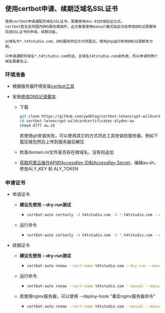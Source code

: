 ## 使用certbot申请、续期泛域名SSL证书

```blade
使用certbot申请通配符域名SSL证书，需要使用dns-01的域验证方式。
certbot暂无支持国内DNS服务商插件，此方案是使用manual模式指定动态修改DNS记录脚本完成SSL证书的申请、续期功能。

以域名为*.t4tstudio.com，DNS服务供应方为阿里云，使用php运行修改DNS记录脚本为例。

只申请通配符域名*.t4tstudio.com的话，主域名t4tstudio.com会失效，所以申请时两个域名需要加上。
```


### 环境准备


- 根据服务器环境安装[certbot工具](https://certbot.eff.org/)

- 安装[修改DNS记录脚本](https://github.com/ywdblog/certbot-letencrypt-wildcardcertificates-alydns-au)

  - 下载

    ```bash
    git clone https://github.com/ywdblog/certbot-letencrypt-wildcardcertificates-alydns-au
    cd certbot-letencrypt-wildcardcertificates-alydns-au
    chmod 0777 au.sh
    ```

    若使用git安装失败，可以使用其它的方式将此工具安装到服务器，例如下载压缩包然后上传到服务器后解压

  - 检查domain.ini文件是否存在根域名，没有则追加

  - [获取阿里云操作API的AccessKey ID和AccessKey Secret](https://help.aliyun.com/knowledge_detail/38738.html)，编辑au.sh，修改ALY_KEY 和 ALY_TOKEN

  

### 申请证书

- 申请证书

  - **建议先使用 --dry-run测试**

    - ```bash
      certbot-auto certonly -d t4tstudio.com -d *.t4tstudio.com --dry-run --manual  --manual-public-ip-logging-ok --preferred-challenges dns --manual-auth-hook "修改DNS记录脚本的目录/au.sh php aly add" --manual-cleanup-hook "修改DNS记录脚本的目录/au.sh php aly clean" 
      ```

  - 运行命令

    - ```bash
      certbot-auto certonly -d t4tstudio.com -d *.t4tstudio.com --manual  --manual-public-ip-logging-ok --preferred-challenges dns --manual-auth-hook "修改DNS记录脚本的目录/au.sh php aly add" --manual-cleanup-hook "修改DNS记录脚本的目录/au.sh php aly clean" 
      ```

- 续期证书

  - **建议先使用 --dry-run测试**

    - ```bash
      certbot-auto renew --cert-name t4tstudio.com --dry-run --manual --manual-public-ip-logging-ok  --preferred-challenges dns  --manual-auth-hook "修改DNS记录脚本的目录/au.sh php aly add" --manual-cleanup-hook "修改DNS记录脚本的目录/au.sh php aly clean"
      ```

  - 运行命令

    - ```bash
      certbot-auto renew --cert-name t4tstudio.com --manual --manual-public-ip-logging-ok  --preferred-challenges dns  --manual-auth-hook "修改DNS记录脚本的目录/au.sh php aly add" --manual-cleanup-hook "修改DNS记录脚本的目录/au.sh php aly clean" 
      ```

  - 若使用nginx服务器，可以使用 --deploy-hook  "重启nginx服务器命令"

    - ```bash
      certbot-auto renew --cert-name t4tstudio.com --manual --manual-public-ip-logging-ok  --preferred-challenges dns  --manual-auth-hook "修改DNS记录脚本的目录/au.sh php aly add" --manual-cleanup-hook "修改DNS记录脚本的目录/au.sh php aly clean"  --deploy-hook "重启nginx服务器命令"
      ```
  
